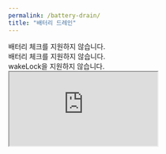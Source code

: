 ```yaml
---
permalink: /battery-drain/
title: "배터리 드레인"
---
```


<section id="batteryText">
    배터리 체크를 지원하지 않습니다.
</section>
<section id="targetBatteryText">
    배터리 체크를 지원하지 않습니다.
</section>
<section id="wakeLockText">
    wakeLock을 지원하지 않습니다.
</section>

<iframe id="loadGpuBox" src="https://qlqhqo2341.github.io/3-2_computer_graphics/Project3/base.htm">
</iframe>

<script>
    let wakeLock = null;
    let targetBattery = parseInt(location.search.replace("?","")) || 80;

    const wakeLockText = document.getElementById("wakeLockText");
    const batteryText = document.getElementById("batteryText");
    const targetBatteryText = document.getElementById("targetBatteryText");
    
    targetBatteryText.textContent = `목표 배터리 : ${targetBattery}%`;

    const batteryChecker = async (batteryFunc) => {
        
        if (!batteryFunc) {
            return;
        }

        let battery = await batteryFunc();
        let batteryLevel = battery.level;
        const intBatteryLevel = parseInt(batteryLevel * 100);

        console.log(intBatteryLevel);
        batteryText.textContent = `남은 배터리 : ${intBatteryLevel}%`;
        if ((intBatteryLevel <= targetBattery) && wakeLock) {
            const w = wakeLock;
            await wakeLock.release()
            wakeLock = null;

            wakeLockText.textContent = "목표 배터리량이 충족되어 wakeLock을 삭제했습니다.";

            const gpuBox = document.getElementById('loadGpuBox');
            if (gpuBox) {
                gpuBox.remove();
            }
        }

        setTimeout(() => {batteryChecker(batteryFunc)}, 5000);
    };

    let init = async () => {
        if (navigator && navigator.wakeLock) {
            const setWakeLock = async () => {
                wakeLock = await navigator.wakeLock.request('screen');
                wakeLockText.textContent = "wakeLock이 설정 되었습니다.";
            };
            await setWakeLock();

            wakeLock.addEventListener('release', () => {
            // the wake lock has been released
                wakeLockText.textContent = "wakeLock이 해지 되었습니다.";
            });
            document.addEventListener('visibilitychange', async () => {
                if (wakeLock !== null && document.visibilityState === 'visible') {
                    await setWakeLock();
                }
            });
        }

        let batteryFunc;
        if (navigator && navigator.getBattery) {
            batteryFunc = () => { return navigator.getBattery()};
        } else if (navigator && navigator.battery) {
            batteryFunc = () => {return navigator.battery};
        }
        batteryChecker(batteryFunc);
    }; 
    init();
</script>


